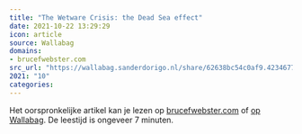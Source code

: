 ```yaml
---
title: "The Wetware Crisis: the Dead Sea effect"
date: 2021-10-22 13:29:29
icon: article
source: Wallabag
domains:
- brucefwebster.com
src_url: "https://wallabag.sanderdorigo.nl/share/62638bc54c0af9.42346779"
2021: "10"
categories:
---
```

Het oorspronkelijke artikel kan je lezen op [brucefwebster.com](http://brucefwebster.com/2008/04/11/the-wetware-crisis-the-dead-sea-effect/) of [op Wallabag](https://wallabag.sanderdorigo.nl/share/62638bc54c0af9.42346779). De leestijd is ongeveer 7 minuten.